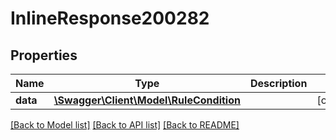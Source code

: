 # InlineResponse200282

## Properties
Name | Type | Description | Notes
------------ | ------------- | ------------- | -------------
**data** | [**\Swagger\Client\Model\RuleCondition**](RuleCondition.md) |  | [optional] 

[[Back to Model list]](../../README.md#documentation-for-models) [[Back to API list]](../../README.md#documentation-for-api-endpoints) [[Back to README]](../../README.md)

